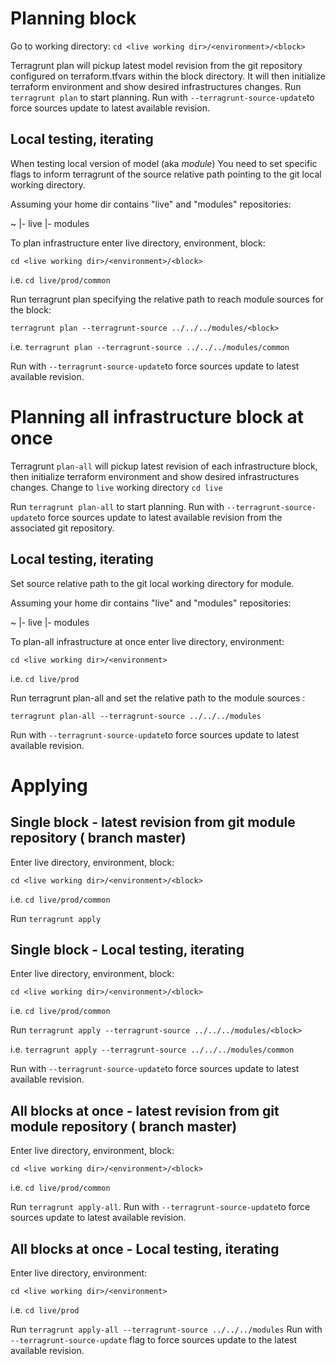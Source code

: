 # Planning block 

Go to working directory:
`cd <live working dir>/<environment>/<block>`

Terragrunt plan will pickup latest model revision from the git repository configured on terraform.tfvars within the block directory. It will then initialize terraform environment and show desired infrastructures changes.
Run `terragrunt plan` to start planning. Run with `--terragrunt-source-update`to force sources update to latest available revision.


## Local testing, iterating

When testing local version of model (aka *module*) You need to set specific flags to inform terragrunt of the source relative path pointing to the git local working directory.

Assuming your home dir contains "live" and "modules" repositories:

~
 |- live
 |- modules

To plan infrastructure enter live directory, environment, block:

`cd <live working dir>/<environment>/<block>`

i.e. `cd live/prod/common`

Run terragrunt plan specifying the relative path to reach module sources for the block:  

`terragrunt plan --terragrunt-source ../../../modules/<block>`

i.e. `terragrunt plan --terragrunt-source ../../../modules/common`

Run with `--terragrunt-source-update`to force sources update to latest available revision.

# Planning all infrastructure block at once


Terragrunt `plan-all` will pickup latest revision of each infrastructure block, then initialize terraform environment and show desired infrastructures changes.
Change to `live` working directory
`cd live` 

Run `terragrunt plan-all` to start planning. Run with `--terragrunt-source-update`to force sources update to latest available revision from the associated git repository.

## Local testing, iterating

Set source relative path to the git local working directory for module.

Assuming your home dir contains "live" and "modules" repositories:

~
 |- live
 |- modules

To plan-all infrastructure at once enter live directory, environment:

`cd <live working dir>/<environment>`

i.e. `cd live/prod`

Run terragrunt plan-all and set the relative path to the module sources :  

`terragrunt plan-all --terragrunt-source ../../../modules`

Run with `--terragrunt-source-update`to force sources update to latest available revision.

# Applying 

## Single block - latest revision from git module repository  ( branch master)
Enter live directory, environment, block:

`cd <live working dir>/<environment>/<block>`

i.e. `cd live/prod/common`

Run `terragrunt apply`

## Single block - Local testing, iterating
Enter live directory, environment, block:

`cd <live working dir>/<environment>/<block>`

i.e. `cd live/prod/common`

Run `terragrunt apply --terragrunt-source ../../../modules/<block>`

i.e. `terragrunt apply --terragrunt-source ../../../modules/common`

Run with `--terragrunt-source-update`to force sources update to latest available revision.

## All blocks at once - latest revision from git module repository  ( branch master)

Enter live directory, environment, block:


`cd <live working dir>/<environment>/<block>`

i.e. `cd live/prod/common`

Run `terragrunt apply-all`. Run with `--terragrunt-source-update`to force sources update to latest available revision.

## All blocks at once - Local testing, iterating
Enter live directory, environment:

`cd <live working dir>/<environment>`

i.e. `cd live/prod`

Run `terragrunt apply-all --terragrunt-source ../../../modules`
Run with `--terragrunt-source-update` flag to force sources update to the latest available revision.

